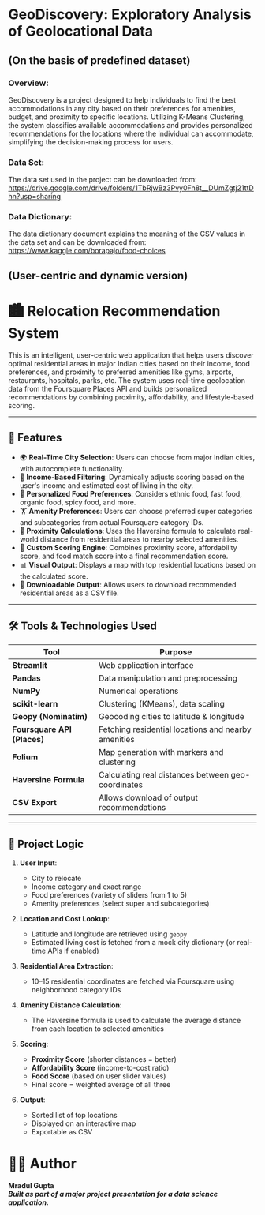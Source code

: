 # GeoDiscovery: Exploratory Analysis of Geolocational Data

## (On the basis of predefined dataset)

### Overview:
GeoDiscovery is a project designed to help individuals to find the best accommodations in any city based on their preferences for amenities, budget, and proximity to specific locations. Utilizing K-Means Clustering, the system classifies available accommodations and provides personalized recommendations for the locations where the individual can accommodate, simplifying the decision-making process for users.
### Data Set:
The data set used in the project can be downloaded from: https://drive.google.com/drive/folders/1TbRjwBz3Pvy0Fn8t__DUmZgtj21ttDhn?usp=sharing
### Data Dictionary:
The data dictionary document explains the meaning of the CSV values in the data set and can be downloaded from: https://www.kaggle.com/borapajo/food-choices


## (User-centric and dynamic version)

# 🏙️ Relocation Recommendation System

This is an intelligent, user-centric web application that helps users discover optimal residential areas in major Indian cities based on their income, food preferences, and proximity to preferred amenities like gyms, airports, restaurants, hospitals, parks, etc. The system uses real-time geolocation data from the Foursquare Places API and builds personalized recommendations by combining proximity, affordability, and lifestyle-based scoring.

---

## 📌 Features

- 🌍 **Real-Time City Selection**: Users can choose from major Indian cities, with autocomplete functionality.
- 💸 **Income-Based Filtering**: Dynamically adjusts scoring based on the user's income and estimated cost of living in the city.
- 🍲 **Personalized Food Preferences**: Considers ethnic food, fast food, organic food, spicy food, and more.
- 🏋️ **Amenity Preferences**: Users can choose preferred super categories and subcategories from actual Foursquare category IDs.
- 📍 **Proximity Calculations**: Uses the Haversine formula to calculate real-world distance from residential areas to nearby selected amenities.
- 🧠 **Custom Scoring Engine**: Combines proximity score, affordability score, and food match score into a final recommendation score.
- 📊 **Visual Output**: Displays a map with top residential locations based on the calculated score.
- 📄 **Downloadable Output**: Allows users to download recommended residential areas as a CSV file.

---

## 🛠️ Tools & Technologies Used

| Tool | Purpose |
|------|---------|
| **Streamlit** | Web application interface |
| **Pandas** | Data manipulation and preprocessing |
| **NumPy** | Numerical operations |
| **scikit-learn** | Clustering (KMeans), data scaling |
| **Geopy (Nominatim)** | Geocoding cities to latitude & longitude |
| **Foursquare API (Places)** | Fetching residential locations and nearby amenities |
| **Folium** | Map generation with markers and clustering |
| **Haversine Formula** | Calculating real distances between geo-coordinates |
| **CSV Export** | Allows download of output recommendations |

---

## 🧠 Project Logic

1. **User Input**:
   - City to relocate
   - Income category and exact range
   - Food preferences (variety of sliders from 1 to 5)
   - Amenity preferences (select super and subcategories)

2. **Location and Cost Lookup**:
   - Latitude and longitude are retrieved using `geopy`
   - Estimated living cost is fetched from a mock city dictionary (or real-time APIs if enabled)

3. **Residential Area Extraction**:
   - 10–15 residential coordinates are fetched via Foursquare using neighborhood category IDs

4. **Amenity Distance Calculation**:
   - The Haversine formula is used to calculate the average distance from each location to selected amenities

5. **Scoring**:
   - **Proximity Score** (shorter distances = better)
   - **Affordability Score** (income-to-cost ratio)
   - **Food Score** (based on user slider values)
   - Final score = weighted average of all three

6. **Output**:
   - Sorted list of top locations
   - Displayed on an interactive map
   - Exportable as CSV

# 🙋‍♂️ Author
**Mradul Gupta**  
***Built as part of a major project presentation for a data science application.***
